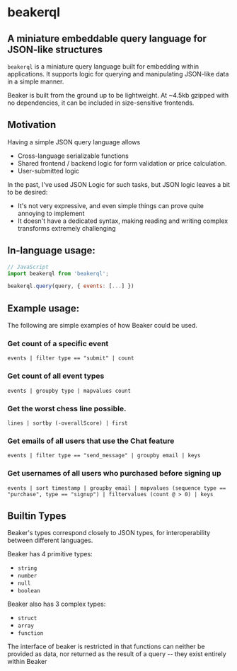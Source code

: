 # beakerql

## A miniature embeddable query language for JSON-like structures

`beakerql` is a miniature query language built for embedding within applications. It supports
logic for querying and manipulating JSON-like data in a simple manner.

Beaker is built from the ground up to be lightweight. At ~4.5kb gzipped with no dependencies, it can
be included in size-sensitive frontends.

## Motivation

Having a simple JSON query language allows

- Cross-language serializable functions
- Shared frontend / backend logic for form validation or price calculation.
- User-submitted logic

In the past, I've used JSON Logic for such tasks, but JSON logic leaves a bit to be desired:

- It's not very expressive, and even simple things can prove quite annoying to implement
- It doesn't have a dedicated syntax, making reading and writing complex transforms extremely challenging

## In-language usage:

```js
// JavaScript
import beakerql from 'beakerql';

beakerql.query(query, { events: [...] })
```

## Example usage:

The following are simple examples of how Beaker could be used.

### Get count of a specific event

`events | filter type == "submit" | count`

### Get count of all event types

`events | groupby type | mapvalues count`

### Get the worst chess line possible.

`lines | sortby (-overallScore) | first`

### Get emails of all users that use the Chat feature

`events | filter type == "send_message" | groupby email | keys`

### Get usernames of all users who purchased before signing up

`events | sort timestamp | groupby email | mapvalues (sequence type == "purchase", type == "signup") | filtervalues (count @ > 0) | keys`

## Builtin Types

Beaker's types correspond closely to JSON types, for interoperability between different languages.

Beaker has 4 primitive types:

- `string`
- `number`
- `null`
- `boolean`

Beaker also has 3 complex types:

- `struct`
- `array`
- `function`

The interface of beaker is restricted in that functions can neither be provided as data, nor returned as the result of a query -- they exist entirely within Beaker
